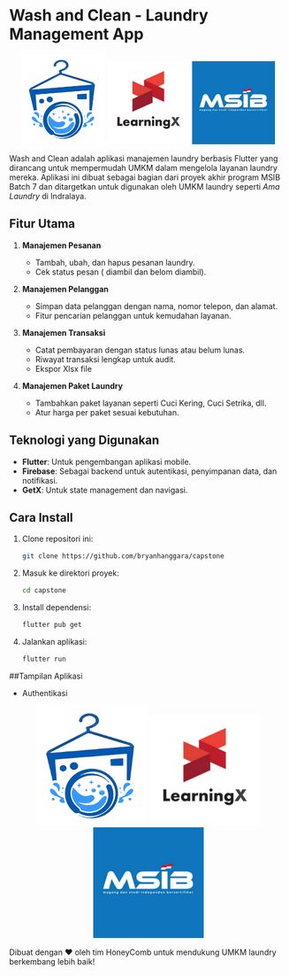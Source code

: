 # Wash and Clean - Laundry Management App

<div align="center">
  <img src="assets/images/logo.png" alt="Logo 1" width="150">
  <img src="assets/images/learningX.jpg" alt="Logo 1" width="150">
  <img src="assets/images/msib.jpg" alt="Logo 1" width="150">
</div>

Wash and Clean adalah aplikasi manajemen laundry berbasis Flutter yang dirancang untuk mempermudah UMKM dalam mengelola layanan laundry mereka. Aplikasi ini dibuat sebagai bagian dari proyek akhir program MSIB Batch 7 dan ditargetkan untuk digunakan oleh UMKM laundry seperti *Ama Laundry* di Indralaya.

## Fitur Utama

1. **Manajemen Pesanan**
   - Tambah, ubah, dan hapus pesanan laundry.
   - Cek status pesan ( diambil dan belom diambil).

2. **Manajemen Pelanggan**
   - Simpan data pelanggan dengan nama, nomor telepon, dan alamat.
   - Fitur pencarian pelanggan untuk kemudahan layanan.

3. **Manajemen Transaksi**
   - Catat pembayaran dengan status lunas atau belum lunas.
   - Riwayat transaksi lengkap untuk audit.
   - Ekspor Xlsx file 

4. **Manajemen Paket Laundry**
   - Tambahkan paket layanan seperti Cuci Kering, Cuci Setrika, dll.
   - Atur harga per paket sesuai kebutuhan.

## Teknologi yang Digunakan

- **Flutter**: Untuk pengembangan aplikasi mobile.
- **Firebase**: Sebagai backend untuk autentikasi, penyimpanan data, dan notifikasi.
- **GetX**: Untuk state management dan navigasi.

## Cara Install

1. Clone repositori ini:
   ```bash
   git clone https://github.com/bryanhanggara/capstone
   ```

2. Masuk ke direktori proyek:
   ```bash
   cd capstone
   ```

3. Install dependensi:
   ```bash
   flutter pub get
   ```

4. Jalankan aplikasi:
   ```bash
   flutter run
   ```

##Tampilan Aplikasi

- Authentikasi

<div align="center">
  <img src="assets/images/logo.png" alt="Logo 1" width="200">
  <img src="assets/images/learningX.jpg" alt="Logo 1" width="200">
  <img src="assets/images/msib.jpg" alt="Logo 1" width="200">
</div>

Dibuat dengan ❤ oleh tim HoneyComb untuk mendukung UMKM laundry berkembang lebih baik!
